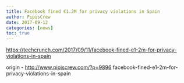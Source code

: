 ```yaml
---
title: Facebook fined €1.2M for privacy violations in Spain
author: PipisCrew
date: 2017-09-12
categories: [news]
toc: true
---
```


https://techcrunch.com/2017/09/11/facebook-fined-e1-2m-for-privacy-violations-in-spain

origin - http://www.pipiscrew.com/?p=9896 facebook-fined-e1-2m-for-privacy-violations-in-spain